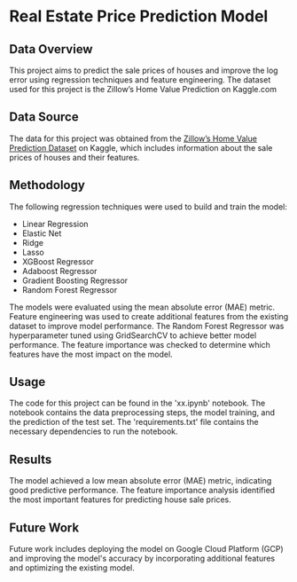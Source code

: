 # Real Estate Price Prediction Model

## Data Overview
This project aims to predict the sale prices of houses and improve the log error using regression techniques and feature engineering. The dataset used for this project is the Zillow’s Home Value Prediction on Kaggle.com

## Data Source
The data for this project was obtained from the [Zillow’s Home Value Prediction Dataset](https://www.kaggle.com/competitions/zillow-prize-1/data) on Kaggle, which includes information about the sale prices of houses and their features.

## Methodology
The following regression techniques were used to build and train the model:
- Linear Regression
- Elastic Net
- Ridge
- Lasso
- XGBoost Regressor
- Adaboost Regressor
- Gradient Boosting Regressor
- Random Forest Regressor

The models were evaluated using the mean absolute error (MAE) metric. Feature engineering was used to create additional features from the existing dataset to improve model performance. The Random Forest Regressor was hyperparameter tuned using GridSearchCV to achieve better model performance. The feature importance was checked to determine which features have the most impact on the model.

## Usage
The code for this project can be found in the 'xx.ipynb' notebook. The notebook contains the data preprocessing steps, the model training, and the prediction of the test set. The 'requirements.txt' file contains the necessary dependencies to run the notebook.

## Results
The model achieved a low mean absolute error (MAE) metric, indicating good predictive performance. The feature importance analysis identified the most important features for predicting house sale prices.

## Future Work
Future work includes deploying the model on Google Cloud Platform (GCP) and improving the model's accuracy by incorporating additional features and optimizing the existing model.
